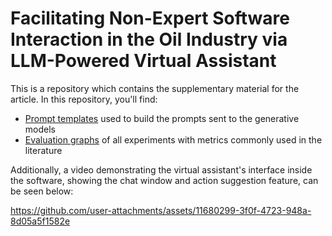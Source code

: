 # Facilitating Non-Expert Software Interaction in the Oil Industry via LLM-Powered Virtual Assistant
This is a repository which contains the supplementary material for the article. In this repository, you'll find:
- [Prompt templates](Prompts.md) used to build the prompts sent to the generative models
- [Evaluation graphs](Metrics.md) of all experiments with metrics commonly used in the literature

Additionally, a video demonstrating the virtual assistant's interface inside the software, showing the chat window and action suggestion feature, can be seen below:

https://github.com/user-attachments/assets/11680299-3f0f-4723-948a-8d05a5f1582e
